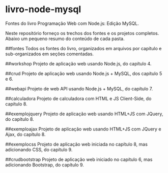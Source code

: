 # livro-node-mysql
Fontes do livro Programação Web com Node.js: Edição MySQL.

Neste repositório forneço os trechos dos fontes e os projetos completos. Abaixo um pequeno resumo do conteúdo de cada pasta.

##fontes
Todos os fontes do livro, organizados em arquivos por capítulo e sub-organizados em seções comentadas.

##workshop
Projeto de aplicação web usando Node.js, do capítulo 4.

##crud
Projeto de aplicação web usando Node.js + MySQL, dos capítulo 5 e 6.

##webapi
Projeto de web API usando Node.js + MySQL, do capítulo 7.

##calculadora
Projeto de calculadora com HTML e JS Client-Side, do capítulo 8.

##exemplojquery
Projeto de aplicação web usando HTML+JS com JQuery, do capítulo 8.

##exemploajax
Projeto de aplicação web usando HTML+JS com JQuery e Ajax, do capítulo 8.

##exemplocss
Projeto de aplicação web iniciada no capítulo 8, mas adicionando CSS, do capítulo 9.

##crudbootstrap
Projeto de aplicação web iniciado no capítulo 6, mas adicionando Bootstrap, do capítulo 9.

